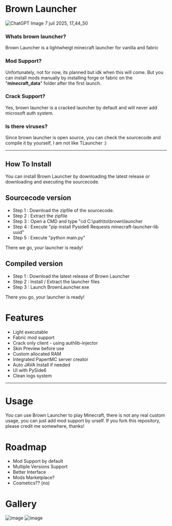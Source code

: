 # Brown Launcher
![ChatGPT Image 7 juil  2025, 17_44_50](https://github.com/user-attachments/assets/17118368-6ffb-4b76-b619-b8923af206c1)

### Whats brown launcher?
Brown Launcher is a lightwheigt minecraft launcher for vanilla and fabric

### Mod Support?
Unfortunately, not for now, its planned but idk when this will come. But you can install mods manually by installing forge or fabric on the "**minecraft_data**" folder after the first launch.

### Crack Support?

Yes, brown launcher is a cracked launcher by default and will never add microsoft auth system.

### Is there viruses?

Since brown launcher is open source, you can check the sourcecode and compile it by yourself, I am not like TLauncher :)

---

## How To Install

You can install Brown Launcher by downloading the latest release or downloading and executing the sourcecode.

## Sourcecode version

- Step 1 : Download the zipfile of the sourcecode.
- Step 2 : Extract the zipfile
- Step 3 : Open a CMD and type "cd C:\path\to\brown\launcher
- Step 4 : Execute "pip install Pyside6 Requests minecraft-launcher-lib uuid"
- Step 5 : Execute "python main.py"

There we go, your launcher is ready!

## Compiled version

- Step 1 : Download the latest release of Brown Launcher
- Step 2 : Install / Extract the launcher files
- Step 3 : Launch BrownLauncher.exe

There you go, your launcher is ready!

# Features
 - Light executable
 - Fabric mod support
 - Crack only client - using authlib-injector
 - Skin Preview before use
 - Custom allocated RAM
 - Integrated PapertMC server creator
 - Auto JAVA Install if needed
 - UI with PySide6
 - Clean logs system

---
  

# Usage

You can use Brown Launcher to play Minecraft, there is not any real custom usage, you can just add mod support by urself.
If you fork this repository, please credit me somewhere, thanks!

# Roadmap

 - Mod Support by default
 - Multiple Versions Support
 - Better Interface
 - Mods Marketplace?
 - Cosmetics?? (no)

# Gallery

![image](https://github.com/user-attachments/assets/6798b687-effe-437d-929a-05dfddca0216)
![image](https://github.com/user-attachments/assets/1b0feac9-b1c3-4a93-932d-00951ee6b7df)




